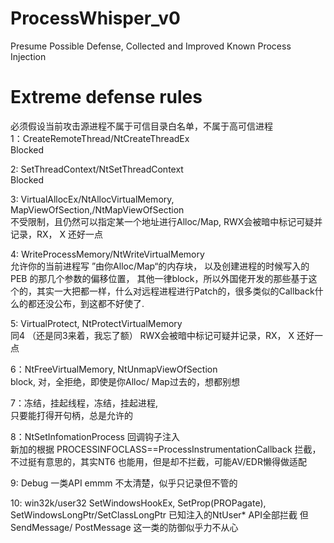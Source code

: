 # ProcessWhisper_v0
Presume Possible Defense, Collected and Improved Known Process Injection  

# Extreme defense rules  
必须假设当前攻击源进程不属于可信目录白名单，不属于高可信进程  
1：CreateRemoteThread/NtCreateThreadEx  
Blocked  

2: SetThreadContext/NtSetThreadContext  
Blocked  

3: VirtualAllocEx/NtAllocVirtualMemory, MapViewOfSection,/NtMapViewOfSection  
不受限制，且仍然可以指定某一个地址进行Alloc/Map, RWX会被暗中标记可疑并记录，RX， X 还好一点

4: WriteProcessMemory/NtWriteVirtualMemory  
允许你的当前进程写 ”由你Alloc/Map“的内存块， 以及创建进程的时候写入的 PEB 的那几个参数的偏移位置，
其他一律block，所以外国佬开发的那些基于这个的，其实一大把都一样，什么对远程进程进行Patch的，很多类似的Callback什么的都还没公布，到这都不好使了.

5: VirtualProtect, NtProtectVirtualMemory  
同4 （还是同3来着，我忘了额）
RWX会被暗中标记可疑并记录，RX， X 还好一点

6：NtFreeVirtualMemory, NtUnmapViewOfSection  
block, 对，全拒绝，即使是你Alloc/ Map过去的，想都别想

7：冻结，挂起线程，冻结，挂起进程,  
只要能打得开句柄，总是允许的

8：NtSetInfomationProcess 回调钩子注入  
新加的根据 PROCESSINFOCLASS==ProcessInstrumentationCallback 拦截，不过挺有意思的，其实NT6 也能用，但是却不拦截，可能AV/EDR懒得做适配

9: Debug 一类API
emmm 不太清楚，似乎只记录但不管的


10: win32k/user32 
SetWindowsHookEx, SetProp(PROPagate), SetWindowsLongPtr/SetClassLongPtr
已知注入的NtUser* API全部拦截
但SendMessage/ PostMessage 这一类的防御似乎力不从心
